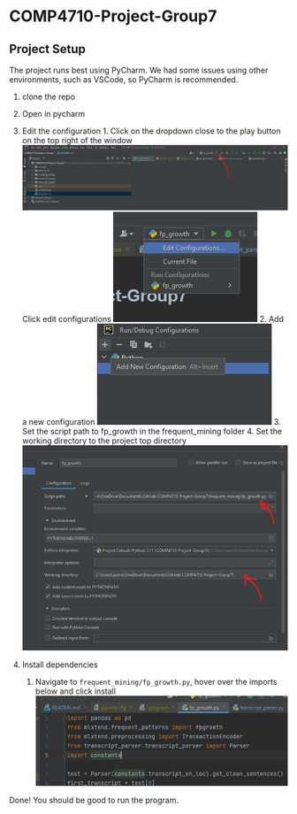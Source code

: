 # COMP4710-Project-Group7

## Project Setup
The project runs best using PyCharm. We had some issues using other environments, such as VSCode, so PyCharm is recommended.
1. clone the repo
2. Open in pycharm
3. Edit the configuration
   1. 
Click on the dropdown close to the play button on the top right of the window
   ![Config edit](screenshots/step1.png)
   Click edit configurations
   ![edit configurations](screenshots/step2.png)
   2. Add a new configuration
   ![add configurations](screenshots/step3.png)
   3. Set the script path to fp_growth in the frequent_mining folder
   4. Set the working directory to the project top directory
   ![set working dir](screenshots/step4.png)
   
4. Install dependencies
   1. Navigate to `frequent_mining/fp_growth.py`, hover over the imports below and click install
   ![set working dir](screenshots/step5.png)


Done! You should be good to run the program.
